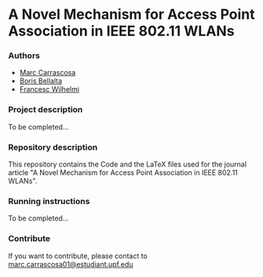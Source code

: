 # A Novel Mechanism for Access Point Association in IEEE 802.11 WLANs
### Authors
* [Marc Carrascosa](https://github.com/MCarrascosaZ)
* [Boris Bellalta](http://www.dtic.upf.edu/~bbellalt/)
* [Francesc Wilhelmi](https://github.com/fwilhelmi)

### Project description
To be completed...

### Repository description
This repository contains the Code and the LaTeX files used for the journal article "A Novel Mechanism for Access Point Association in IEEE 802.11 WLANs".

### Running instructions
To be completed...

### Contribute

If you want to contribute, please contact to marc.carrascosa01@estudiant.upf.edu
